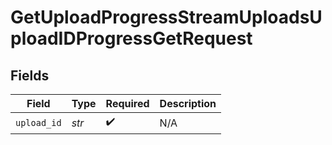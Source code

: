 # GetUploadProgressStreamUploadsUploadIDProgressGetRequest


## Fields

| Field              | Type               | Required           | Description        |
| ------------------ | ------------------ | ------------------ | ------------------ |
| `upload_id`        | *str*              | :heavy_check_mark: | N/A                |